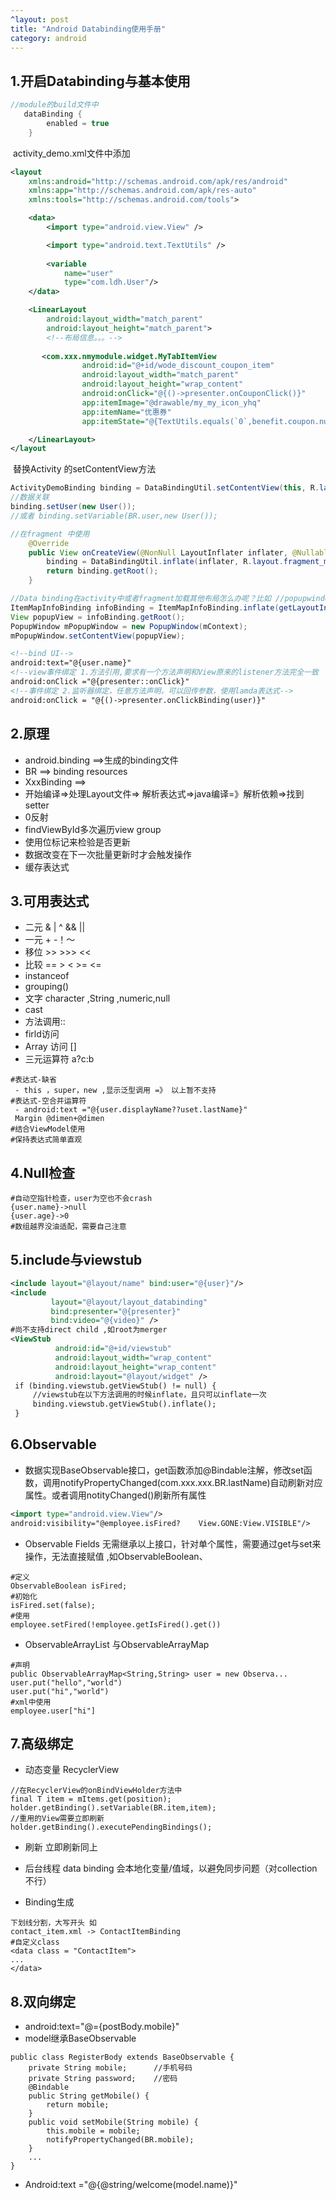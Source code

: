 ```yaml
---
^layout: post
title: "Android Databinding使用手册"
category: android
---
```


## 1.开启Databinding与基本使用
```groovy
//module的build文件中
   dataBinding {
        enabled = true
    }
```
​        activity_demo.xml文件中添加

```xml
<layout
    xmlns:android="http://schemas.android.com/apk/res/android"
    xmlns:app="http://schemas.android.com/apk/res-auto"
    xmlns:tools="http://schemas.android.com/tools">

    <data>
        <import type="android.view.View" />

        <import type="android.text.TextUtils" />
		
        <variable
           	name="user"
            type="com.ldh.User"/>
    </data>

	<LinearLayout     
		android:layout_width="match_parent"
        android:layout_height="match_parent">
        <!--布局信息。。。-->
      
       <com.xxx.nmymodule.widget.MyTabItemView
                android:id="@+id/wode_discount_coupon_item"
                android:layout_width="match_parent"
                android:layout_height="wrap_content"
                android:onClick="@{()->presenter.onCouponClick()}"
                app:itemImage="@drawable/my_my_icon_yhq"
                app:itemName="优惠券"
                app:itemState="@{TextUtils.equals(`0`,benefit.coupon.num)?``:benefit.coupon.num+`张优惠券`}" /> 

    </LinearLayout>
</layout
```
​	替换Activity 的setContentView方法

```Java
ActivityDemoBinding binding = DataBindingUtil.setContentView(this, R.layout.activity_demo);
//数据关联 
binding.setUser(new User());
//或者 binding.setVariable(BR.user,new User());

//在fragment 中使用
    @Override
    public View onCreateView(@NonNull LayoutInflater inflater, @Nullable ViewGroup container, @Nullable Bundle savedInstanceState) {
        binding = DataBindingUtil.inflate(inflater, R.layout.fragment_mine, container, false);
        return binding.getRoot();
    }

//Data binding在activity中或者fragment加载其他布局怎么办呢？比如 //popupwindow之类的
ItemMapInfoBinding infoBinding = ItemMapInfoBinding.inflate(getLayoutInflater());
View popupView = infoBinding.getRoot();
PopupWindow mPopupWindow = new PopupWindow(mContext);
mPopupWindow.setContentView(popupView);
```
```xml
<!--bind UI-->
android:text="@{user.name}"
<!--view事件绑定 1.方法引用,要求有一个方法声明和View原来的listener方法完全一致  -->
android:onClick ="@{presenter::onClick}" 
<!--事件绑定 2.监听器绑定，任意方法声明，可以回传参数，使用lamda表达式-->
android:onClick = "@{()->presenter.onClickBinding(user)}"
```
## 2.原理

- android.binding   ==>生成的binding文件
- BR  ==> binding resources
- XxxBinding   ==>
- 开始编译=>处理Layout文件=> 解析表达式=>java编译=》解析依赖=>找到setter
- 0反射
- findViewById多次遍历view group
- 使用位标记来检验是否更新
- 数据改变在下一次批量更新时才会触发操作
- 缓存表达式
## 3.可用表达式
- 二元 & | ^    &&   ||
- 一元 + -！～
- 移位 >> >>> <<  
- 比较 == > < >= <=
- instanceof
- grouping()
- 文字 character ,String ,numeric,null
- cast
- 方法调用::
- firld访问
- Array 访问 []
- 三元运算符 a?c:b
```
#表达式-缺省
 - this ，super，new ,显示泛型调用 =》 以上暂不支持
#表达式-空合并运算符  
 - android:text ="@{user.displayName??uset.lastName}"
 Margin @dimen+@dimen
#结合ViewModel使用
#保持表达式简单直观
```
## 4.Null检查

```
#自动空指针检查，user为空也不会crash
{user.name}->null
{user.age}->0
#数组越界没油适配，需要自己注意
```

## 5.include与viewstub

```xml
<include layout="@layout/name" bind:user="@{user}"/>
<include
         layout="@layout/layout_databinding"
         bind:presenter="@{presenter}"
         bind:video="@{video}" />
#尚不支持direct child ,如root为merger
<ViewStub
          android:id="@+id/viewstub"
          android:layout_width="wrap_content"
          android:layout_height="wrap_content"
          android:layout="@layout/widget" />
 if (binding.viewstub.getViewStub() != null) {
     //viewstub在以下方法调用的时候inflate，且只可以inflate一次     
     binding.viewstub.getViewStub().inflate();
 } 
```

## 6.Observable

 -  数据实现BaseObservable接口，get函数添加@Bindable注解，修改set函数，调用notifyPropertyChanged(com.xxx.xxx.BR.lastName)自动刷新对应属性。或者调用notityChanged()刷新所有属性

```Xml
<import type="android.view.View"/>
android:visibility="@employee.isFired?    View.GONE:View.VISIBLE"/>
```

 -  Observable Fields 无需继承以上接口，针对单个属性，需要通过get与set来操作，无法直接赋值 ,如ObservableBoolean、

```
#定义
ObservableBoolean isFired;
#初始化
isFired.set(false);
#使用
employee.setFired(!employee.getIsFired().get())
```

-   ObservableArrayList 与ObservableArrayMap 

```
#声明
public ObservableArrayMap<String,String> user = new Observa...
user.put("hello","world")
user.put("hi","world")
#xml中使用
employee.user["hi"]
```

## 7.高级绑定

 -  动态变量 RecyclerView
 ```
 //在RecyclerView的onBindViewHolder方法中
 final T item = mItems.get(position);
 holder.getBinding().setVariable(BR.item,item);
 //重用的View需要立即刷新
 holder.getBinding().executePendingBindings();
 ```

 -  刷新 立即刷新同上

 -  后台线程 data binding 会本地化变量/值域，以避免同步问题（对collection不行）

 -  Binding生成  

```
下划线分割，大写开头 如
contact_item.xml -> ContactItemBinding
#自定义class
<data class = "ContactItem">
...
</data>
```

## 8.双向绑定
- android:text="@={postBody.mobile}"
- model继承BaseObservable
```
public class RegisterBody extends BaseObservable {
	private String mobile;      //手机号码
    private String password;    //密码
    @Bindable
    public String getMobile() {
        return mobile;
    }
    public void setMobile(String mobile) {
        this.mobile = mobile;
        notifyPropertyChanged(BR.mobile);
    }
    ...
}
```

 - Android:text ="@{@string/welcome(model.name)}"
